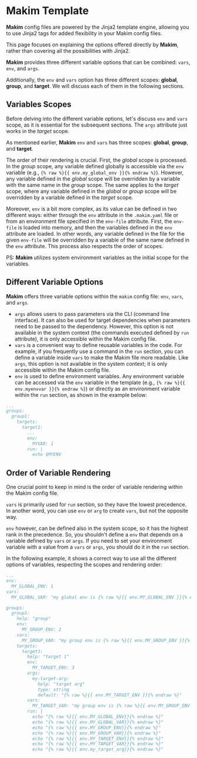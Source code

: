 # Makim Template

**Makim** config files are powered by the Jinja2 template engine, allowing
you to use Jinja2 tags for added flexibility in your Makim config files.

This page focuses on explaining the options offered directly by **Makim**,
rather than covering all the possibilities with Jinja2.

**Makim** provides three different variable options that can be combined:
`vars`, `env`, and `args`.

Additionally, the `env` and `vars` option has three different scopes:
**global**, **group**, and **target**.
We will discuss each of them in the following sections.

## Variables Scopes

Before delving into the different variable options, let's discuss `env`
and `vars` scope, as it is essential for the subsequent sections.
The `args` attribute just works in the *target* scope.

As mentioned earlier, **Makim** `env` and `vars` has three scopes:
**global**, **group**, and **target**.

The order of their rendering is crucial. First, the *global* scope is processed.
In the *group* scope, any variable defined globally is accessible via the `env`
variable (e.g., `{% raw %}{{ env.my_global_env }}{% endraw %}`).
However, any variable defined in the *global* scope will be overridden by a
variable with the same name in the *group* scope. The same applies to the
*target* scope, where any variable defined in the *global* or *group* scope
will be overridden by a variable defined in the *target* scope.

Moreover, `env` is a bit more complex, as its value can be defined in two
different ways: either through the `env` attribute in the `.makim.yaml`
file or from an environment file specified in the `env-file` attribute.
First, the `env-file` is loaded into memory, and then the variables
defined in the `env` attribute are loaded. In other words, any variable
defined in the file for the given `env-file` will be overridden by a
variable of the same name defined in the `env` attribute. This process
also respects the order of scopes.

PS: **Makim** utilizes system environment variables as the initial scope for
the variables.

## Different Variable Options

**Makim** offers three variable options within the `makim` config file:
`env`, `vars`, and `args`.

* `args` allows users to pass parameters via the CLI (command line interface).
It can also be used for target dependencies when parameters need to be passed
to the dependency. However, this option is not available in the system context
(the commands executed defined by `run` attribute), it is only accessible
within the Makim config file.
* `vars` is a convenient way to define reusable variables in the code. For
example, if you frequently use a command in the `run` section, you can define
a variable inside `vars` to make the Makim file more readable. Like `args`,
this option is not available in the system context; it is only accessible
within the Makim config file.
* `env` is used to define environment variables. Any environment variable can
be accessed via the `env` variable in the template (e.g.,
`{% raw %}{{ env.myenvvar }}{% endraw %}`) or directly as an environment
variable within the `run` section, as shown in the example below:

```yaml
...
groups:
  group1:
    targets:
      target1:
        ...
        env:
          MYVAR: 1
        run: |
          echo $MYENV
```

## Order of Variable Rendering

One crucial point to keep in mind is the order of variable rendering
within the Makim config file.

`vars` is primarily used for `run` section,  so they have the lowest
precedence. In another word, you can use `env` or `arg` to create
`vars`, but not the opposite way.

`env` however, can be defined also in the system scope, so it has the
highest rank in the precedence. So, you shouldn't define a `env` that
depends on a variable defined by `vars` or `args`. If you need to set
your environment variable with a value from a `vars` or `args`, you
should do it in the `run` section.

In the following example, it shows a correct way to use all the
different options of variables, respecting the scopes and rendering order:

```yaml
...
env:
  MY_GLOBAL_ENV: 1
vars:
  MY_GLOBAL_VAR: "my global env is {% raw %}{{ env.MY_GLOBAL_ENV }}{% endraw %}"

groups:
  group1:
    help: "group"
    env:
      MY_GROUP_ENV: 2
    vars:
      MY_GROUP_VAR: "my group env is {% raw %}{{ env.MY_GROUP_ENV }}{% endraw %}"
    targets:
      target1:
        help: "target 1"
        env:
          MY_TARGET_ENV: 3
        args:
          my-target-arg:
            help: "target arg"
            type: string
            default: "{% raw %}{{ env.MY_TARGET_ENV }}{% endraw %}"
        vars:
          MY_TARGET_VAR: "my group env is {% raw %}{{ env.MY_GROUP_ENV }}{% endraw %}"
        run: |
          echo "{% raw %}{{ env.MY_GLOBAL_ENV}}{% endraw %}"
          echo "{% raw %}{{ env.MY_GLOBAL_VAR}}{% endraw %}"
          echo "{% raw %}{{ env.MY_GROUP_ENV}}{% endraw %}"
          echo "{% raw %}{{ env.MY_GROUP_VAR}}{% endraw %}"
          echo "{% raw %}{{ env.MY_TARGET_ENV}}{% endraw %}"
          echo "{% raw %}{{ env.MY_TARGET_VAR}}{% endraw %}"
          echo "{% raw %}{{ env.my_target_arg}}{% endraw %}"
```
